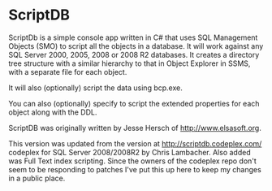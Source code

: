 ScriptDB
========

ScriptDb is a simple console app written in C# that uses SQL Management Objects (SMO) to script all the objects in a database. It will work against any SQL Server 2000, 2005, 2008 or 2008 R2 databases. It creates a directory tree structure with a similar hierarchy to that in Object Explorer in SSMS, with a separate file for each object.

It will also (optionally) script the data using bcp.exe.

You can also (optionally) specify to script the extended properties for each object along with the DDL.

ScriptDB was originally written by Jesse Hersch of http://www.elsasoft.org.

This version was updated from the version at http://scriptdb.codeplex.com/ codeplex for SQL Server 2008/2008R2 by Chris Lambacher. Also added was Full Text index scripting. Since the owners of the codeplex repo don't seem to be responding to patches I've put this up here to keep my changes in a public place.
